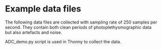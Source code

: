 # Example data files

The following data files are collected with sampling rate of 250 samples per second. They contain both clean periods of photoplethysmographic data but also artefacts and noise.

ADC_demo.py script is used in Thonny to collect the data.
